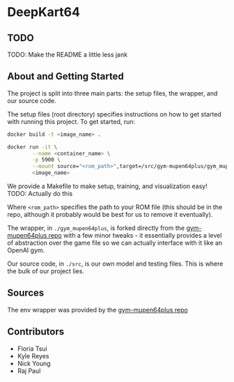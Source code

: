 # DeepKart64

## TODO

TODO: Make the README a little less jank

## About and Getting Started

The project is split into three main parts: the setup files, the wrapper, and our source code.

The setup files (root directory) specifies instructions on how to get started with running this project. To get started, run:

```bash
docker build -t <image_name> .

docker run -it \
		--name <container_name> \
		-p 5900 \
		--mount source="<rom_path>",target=/src/gym-mupen64plus/gym_mupen64plus/ROMs,type=bind \
		<image_name>
```

We provide a Makefile to make setup, training, and visualization easy! TODO: Actually do this

Where `<rom_path>` specifies the path to your ROM file (this should be in the repo, although it probably would be best for us to remove it eventually).

The wrapper, in `./gym_mupen64plus`, is forked directly from the [gym-mupen64plus repo](https://github.com/bzier/gym-mupen64plus) with a few minor tweaks - it essentially provides a level of abstraction over the game file so we can actually interface with it like an OpenAI gym.

Our source code, in `./src`, is our own model and testing files. This is where the bulk of our project lies.

## Sources

The env wrapper was provided by the [gym-mupen64plus repo](https://github.com/bzier/gym-mupen64plus)

## Contributors

-   Floria Tsui
-   Kyle Reyes
-   Nick Young
-   Raj Paul
